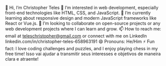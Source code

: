 👋 Hi, I’m Christopher Teles
👀 I’m interested in web development, especially front-end technologies like HTML, CSS, and JavaScript.
🌱 I’m currently learning about responsive design and modern JavaScript frameworks like React or Vue.js.
💞️ I’m looking to collaborate on open-source projects or any web development projects where I can learn and grow.
📫 How to reach me: email at teleschristopher@gmail.com or connect with me on LinkedIn 
linkedin.com/in/christopher-teles-658963191 
😄 Pronouns: He/Him
⚡ Fun fact: I love coding challenges and puzzles, and I enjoy playing chess in my free time!
Isso vai ajudar a transmitir seus interesses e objetivos de maneira clara e atraente!

